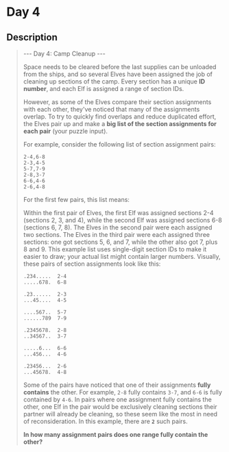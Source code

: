 # Day 4

## Description

> --- Day 4: Camp Cleanup ---
> 
> Space needs to be cleared before the last supplies can be unloaded from the ships, and so several Elves have been assigned the job of cleaning up sections of the camp. Every section has a unique **ID number**, and each Elf is assigned a range of section IDs.
> 
> However, as some of the Elves compare their section assignments with each other, they've noticed that many of the assignments overlap. To try to quickly find overlaps and reduce duplicated effort, the Elves pair up and make a **big list of the section assignments for each pair** (your puzzle input).
> 
> For example, consider the following list of section assignment pairs:
>
> ```
> 2-4,6-8
> 2-3,4-5
> 5-7,7-9
> 2-8,3-7
> 6-6,4-6
> 2-6,4-8
> ```
>
> For the first few pairs, this list means:
> 
> Within the first pair of Elves, the first Elf was assigned sections 2-4 (sections 2, 3, and 4), while the second Elf was assigned sections 6-8 (sections 6, 7, 8).
> The Elves in the second pair were each assigned two sections.
> The Elves in the third pair were each assigned three sections: one got sections 5, 6, and 7, while the other also got 7, plus 8 and 9.
> This example list uses single-digit section IDs to make it easier to draw; your actual list might contain larger numbers. Visually, these pairs of section assignments look like this:
>
> ``` 
> .234.....  2-4
> .....678.  6-8
> 
> .23......  2-3
> ...45....  4-5
> 
> ....567..  5-7
> ......789  7-9
> 
> .2345678.  2-8
> ..34567..  3-7
> 
> .....6...  6-6
> ...456...  4-6
> 
> .23456...  2-6
> ...45678.  4-8
> ```
>
> Some of the pairs have noticed that one of their assignments **fully contains** the other. For example, `2-8` fully contains `3-7`, and `6-6` is fully contained by `4-6`. In pairs where one assignment fully contains the other, one Elf in the pair would be exclusively cleaning sections their partner will already be cleaning, so these seem like the most in need of reconsideration. In this example, there are **`2`** such pairs.
> 
> **In how many assignment pairs does one range fully contain the other?**
> 
